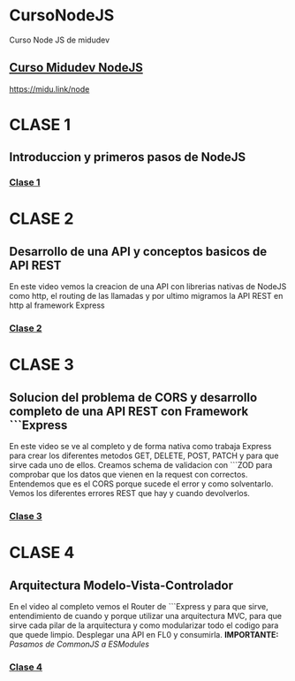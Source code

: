 # CursoNodeJS
Curso Node JS de midudev

[<h2 href="https://midu.link/node">Curso Midudev NodeJS</h2>](https://midu.link/node)https://midu.link/node

# CLASE 1
## Introduccion y primeros pasos de NodeJS
### [Clase 1](https://youtu.be/yB4n_K7dZV8?si=_ujixMJwRDtyiRGB)

# CLASE 2
## Desarrollo de una API y conceptos basicos de API REST
En este video vemos la creacion de una API con librerias nativas de NodeJS como http, el routing de las llamadas y por ultimo migramos la API REST en http al framework Express 
### [Clase 2](https://youtu.be/YmZE1HXjpd4?si=FL3XeudONdy0yi3E)

# CLASE 3
## Solucion del problema de CORS y desarrollo completo de una API REST con Framework ```Express
En este video se ve al completo y de forma nativa como trabaja Express para crear los diferentes metodos GET, DELETE, POST, PATCH y para que sirve cada uno de ellos. Creamos schema de validacion con ```ZOD para comprobar que los datos que vienen en la request con correctos. Entendemos que es el CORS porque sucede el error y como solventarlo. Vemos los diferentes errores REST que hay y cuando devolverlos.
### [Clase 3](https://youtu.be/-9d3KhCqOtU?si=AusgPz4_LB04p1ee)

# CLASE 4
## Arquitectura Modelo-Vista-Controlador
En el video al completo vemos el Router de ```Express y para que sirve, entendimiento de cuando y porque utilizar una arquitectura MVC, para que sirve cada pilar de la arquitectura y como modularizar todo el codigo para que quede limpio. Desplegar una API en FL0 y consumirla. 
__IMPORTANTE:__ _Pasamos de CommonJS a ESModules_
### [Clase 4](https://youtu.be/ev3Yxva4wI4?si=R7A9r7vj5QuKHWTE)
